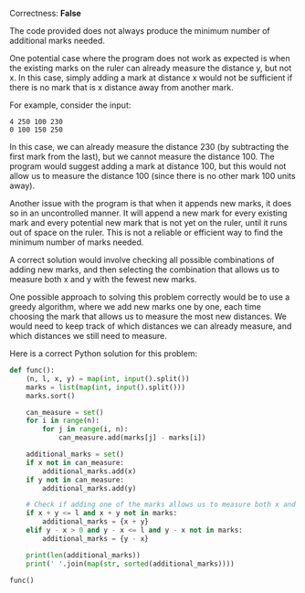 Correctness: **False**

The code provided does not always produce the minimum number of additional marks needed. 

One potential case where the program does not work as expected is when the existing marks on the ruler can already measure the distance y, but not x. In this case, simply adding a mark at distance x would not be sufficient if there is no mark that is x distance away from another mark. 

For example, consider the input:
```
4 250 100 230
0 100 150 250
```
In this case, we can already measure the distance 230 (by subtracting the first mark from the last), but we cannot measure the distance 100. The program would suggest adding a mark at distance 100, but this would not allow us to measure the distance 100 (since there is no other mark 100 units away).

Another issue with the program is that when it appends new marks, it does so in an uncontrolled manner. It will append a new mark for every existing mark and every potential new mark that is not yet on the ruler, until it runs out of space on the ruler. This is not a reliable or efficient way to find the minimum number of marks needed.

A correct solution would involve checking all possible combinations of adding new marks, and then selecting the combination that allows us to measure both x and y with the fewest new marks.

One possible approach to solving this problem correctly would be to use a greedy algorithm, where we add new marks one by one, each time choosing the mark that allows us to measure the most new distances. We would need to keep track of which distances we can already measure, and which distances we still need to measure.

Here is a correct Python solution for this problem:
```python
def func():
    (n, l, x, y) = map(int, input().split())
    marks = list(map(int, input().split()))
    marks.sort()

    can_measure = set()
    for i in range(n):
        for j in range(i, n):
            can_measure.add(marks[j] - marks[i])

    additional_marks = set()
    if x not in can_measure:
        additional_marks.add(x)
    if y not in can_measure:
        additional_marks.add(y)

    # Check if adding one of the marks allows us to measure both x and y
    if x + y <= l and x + y not in marks:
        additional_marks = {x + y}
    elif y - x > 0 and y - x <= l and y - x not in marks:
        additional_marks = {y - x}

    print(len(additional_marks))
    print(' '.join(map(str, sorted(additional_marks))))

func()
```
